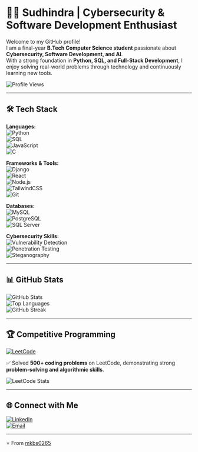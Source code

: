 # 👨‍💻 Sudhindra | Cybersecurity & Software Development Enthusiast  

Welcome to my GitHub profile!  
I am a final-year **B.Tech Computer Science student** passionate about **Cybersecurity, Software Development, and AI**.  
With a strong foundation in **Python, SQL, and Full-Stack Development**, I enjoy solving real-world problems through technology and continuously learning new tools.  

![Profile Views](https://komarev.com/ghpvc/?username=mkbs0265&label=Profile%20Views&color=0e75b6&style=for-the-badge)  

---

## 🛠️ Tech Stack  

**Languages:**  
![Python](https://img.shields.io/badge/Python-3776AB?style=for-the-badge&logo=python&logoColor=white)  
![SQL](https://img.shields.io/badge/SQL-003B57?style=for-the-badge&logo=database&logoColor=white)  
![JavaScript](https://img.shields.io/badge/JavaScript-F7E01D?style=for-the-badge&logo=javascript&logoColor=black)  
![C](https://img.shields.io/badge/C-00599C?style=for-the-badge&logo=c&logoColor=white)  

**Frameworks & Tools:**  
![Django](https://img.shields.io/badge/Django-092E20?style=for-the-badge&logo=django&logoColor=white)  
![React](https://img.shields.io/badge/React-20232A?style=for-the-badge&logo=react&logoColor=61DAFB)  
![Node.js](https://img.shields.io/badge/Node.js-339933?style=for-the-badge&logo=node.js&logoColor=white)  
![TailwindCSS](https://img.shields.io/badge/TailwindCSS-38B2AC?style=for-the-badge&logo=tailwind-css&logoColor=white)  
![Git](https://img.shields.io/badge/Git-F05032?style=for-the-badge&logo=git&logoColor=white)  

**Databases:**  
![MySQL](https://img.shields.io/badge/MySQL-005C84?style=for-the-badge&logo=mysql&logoColor=white)  
![PostgreSQL](https://img.shields.io/badge/PostgreSQL-336791?style=for-the-badge&logo=postgresql&logoColor=white)  
![SQL Server](https://img.shields.io/badge/SQL%20Server-CC2927?style=for-the-badge&logo=microsoft-sql-server&logoColor=white)  

**Cybersecurity Skills:**  
![Vulnerability Detection](https://img.shields.io/badge/Vulnerability%20Detection-8A2BE2?style=for-the-badge&logo=security&logoColor=white)  
![Penetration Testing](https://img.shields.io/badge/Penetration%20Testing-FF4500?style=for-the-badge&logo=bugcrowd&logoColor=white)  
![Steganography](https://img.shields.io/badge/Steganography-228B22?style=for-the-badge&logo=hackthebox&logoColor=white)  

---

## 📊 GitHub Stats  

![GitHub Stats](https://github-readme-stats.vercel.app/api?username=mkbs0265&show_icons=true&theme=tokyonight)  
![Top Languages](https://github-readme-stats.vercel.app/api/top-langs/?username=mkbs0265&layout=compact&theme=tokyonight)  
![GitHub Streak](https://github-readme-streak-stats.herokuapp.com/?user=mkbs0265&theme=tokyonight)  

---

## 🏆 Competitive Programming  

[![LeetCode](https://img.shields.io/badge/LeetCode-FFA116?style=for-the-badge&logo=leetcode&logoColor=black)](https://leetcode.com/sudhindra0265/)  

✅ Solved **500+ coding problems** on LeetCode, demonstrating strong **problem-solving and algorithmic skills**.  

![LeetCode Stats](https://leetcard.jacoblin.cool/sudhindra0265?theme=dark&font=Karma&ext=contest)  

---

## 🌐 Connect with Me  

[![LinkedIn](https://img.shields.io/badge/LinkedIn-0A66C2?style=for-the-badge&logo=linkedin&logoColor=white)](https://www.linkedin.com/in/sudhindra2465)  
[![Email](https://img.shields.io/badge/Email-D14836?style=for-the-badge&logo=gmail&logoColor=white)](mailto:sudhindra0265@gmail.com)  

---

⭐️ From [mkbs0265](https://github.com/mkbs0265)  
